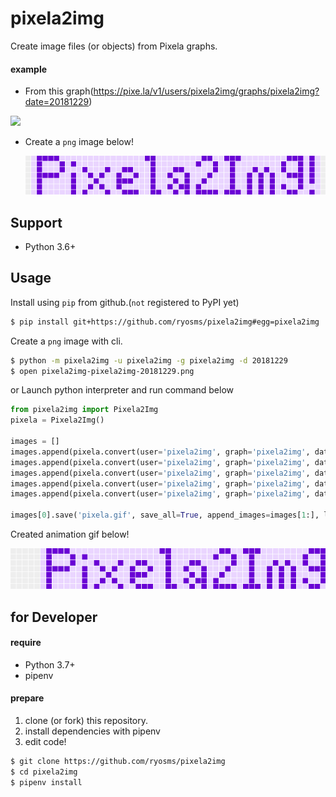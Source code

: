 # pixela2img
Create image files (or objects) from Pixela graphs.

#### example

* From this graph(<https://pixe.la/v1/users/pixela2img/graphs/pixela2img?date=20181229>)

![](https://pixe.la/v1/users/pixela2img/graphs/pixela2img?date=20181229)

* Create a `png` image below!

    ![](./docs/pixela2img-pixela2img-20181229.png)

## Support

* Python 3.6+

## Usage

Install using `pip` from github.(`not` registered to PyPI yet)

```bash
$ pip install git+https://github.com/ryosms/pixela2img#egg=pixela2img
```

Create a `png` image with cli.

```bash
$ python -m pixela2img -u pixela2img -g pixela2img -d 20181229
$ open pixela2img-pixela2img-20181229.png
```

or Launch python interpreter and run command below

```hello_pixela.py
from pixela2img import Pixela2Img
pixela = Pixela2Img()

images = []
images.append(pixela.convert(user='pixela2img', graph='pixela2img', date='20181201'))
images.append(pixela.convert(user='pixela2img', graph='pixela2img', date='20181208'))
images.append(pixela.convert(user='pixela2img', graph='pixela2img', date='20181215'))
images.append(pixela.convert(user='pixela2img', graph='pixela2img', date='20181222'))
images.append(pixela.convert(user='pixela2img', graph='pixela2img', date='20181229'))

images[0].save('pixela.gif', save_all=True, append_images=images[1:], loop=0)
```

Created animation gif below!

![](docs/pixela.gif)

## for Developer

#### require

* Python 3.7+
* pipenv

#### prepare

1. clone (or fork) this repository.
2. install dependencies with pipenv
3. edit code!

```bash
$ git clone https://github.com/ryosms/pixela2img
$ cd pixela2img
$ pipenv install
```
